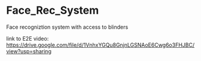 # Face_Rec_System
Face recogniztion system with access to blinders

link to E2E video: https://drive.google.com/file/d/1VnhxYGQu8GnjnLGSNAoE6Cwg6o3FHJBC/view?usp=sharing
